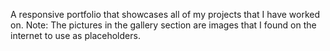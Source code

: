 A responsive portfolio that showcases all of my projects that I have worked on.
Note: The pictures in the gallery section are images that I found on the internet to use as placeholders.
